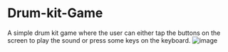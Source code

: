 # Drum-kit-Game
A simple drum kit game where the user can either tap the buttons on the screen to play the sound or press some keys on the keyboard.
![image](https://user-images.githubusercontent.com/67961115/113546739-34867b00-960a-11eb-836f-c1837681ec39.png)

